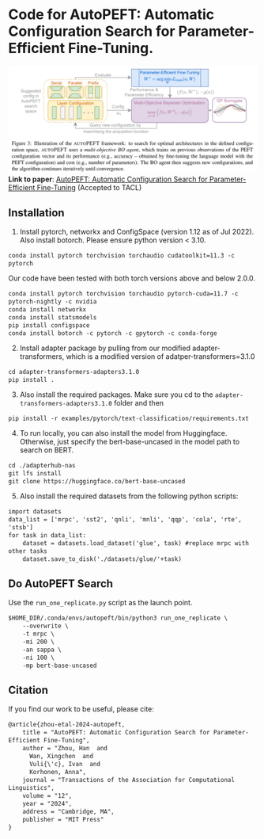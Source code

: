 # Code for AutoPEFT: Automatic Configuration Search for Parameter-Efficient Fine-Tuning.
![AutoPEFT](figs/autopeft.png)
**Link to paper**:
[AutoPEFT: Automatic Configuration Search for Parameter-Efficient Fine-Tuning](https://arxiv.org/abs/2301.12132) (Accepted to TACL)
## Installation
1. Install pytorch, networkx and ConfigSpace  (version 1.12 as of Jul 2022). Also install botorch.
Please ensure python version < 3.10.
```
conda install pytorch torchvision torchaudio cudatoolkit=11.3 -c pytorch
```
Our code have been tested with both torch versions above and below 2.0.0.
```
conda install pytorch torchvision torchaudio pytorch-cuda=11.7 -c pytorch-nightly -c nvidia
conda install networkx
conda install statsmodels
pip install configspace
conda install botorch -c pytorch -c gpytorch -c conda-forge
```
2. Install adapter package by pulling from our modified adapter-transformers, which is a modified version of adatper-transformers=3.1.0

```
cd adapter-transformers-adapters3.1.0
pip install .
```
3. Also install the required packages. Make sure you cd to the ```adapter-transformers-adapters3.1.0``` folder and then
```
pip install -r examples/pytorch/text-classification/requirements.txt
```

4. To run locally, you can also install the model from Huggingface. Otherwise, just specify the bert-base-uncased in the model path to search on BERT.
```
cd ./adapterhub-nas
git lfs install
git clone https://huggingface.co/bert-base-uncased
```
5. Also install the required datasets from the following python scripts:
```
import datasets
data_list = ['mrpc', 'sst2', 'qnli', 'mnli', 'qqp', 'cola', 'rte', 'stsb']
for task in data_list:
    dataset = datasets.load_dataset('glue', task) #replace mrpc with other tasks
    dataset.save_to_disk('./datasets/glue/'+task)
```

## Do AutoPEFT Search
Use the ```run_one_replicate.py``` script as the launch point. 
```
$HOME_DIR/.conda/envs/autopeft/bin/python3 run_one_replicate \
    --overwrite \
    -t mrpc \
    -mi 200 \
    -an sappa \
    -ni 100 \
    -mp bert-base-uncased
```

## Citation
If you find our work to be useful, please cite:
```
@article{zhou-etal-2024-autopeft,
    title = "AutoPEFT: Automatic Configuration Search for Parameter-Efficient Fine-Tuning",
    author = "Zhou, Han  and
      Wan, Xingchen  and
      Vuli{\'c}, Ivan  and
      Korhonen, Anna",
    journal = "Transactions of the Association for Computational Linguistics",
    volume = "12",
    year = "2024",
    address = "Cambridge, MA",
    publisher = "MIT Press"
}
```
